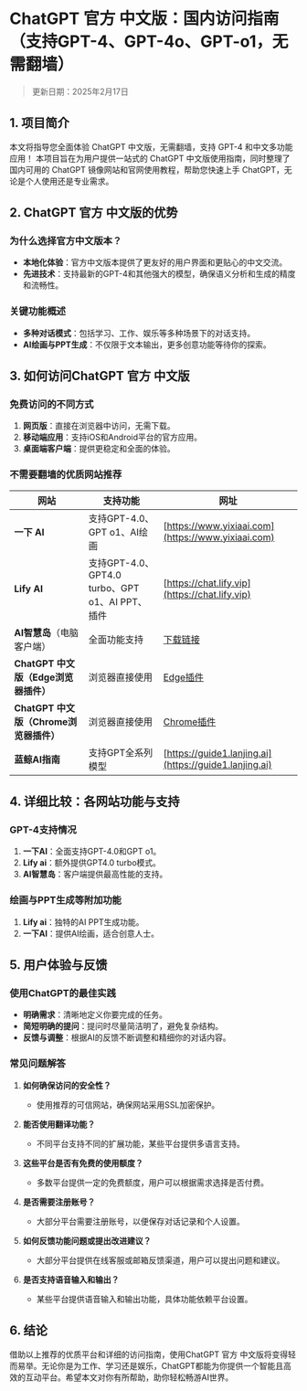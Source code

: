 # **ChatGPT 官方 中文版：国内访问指南（支持GPT-4、GPT-4o、GPT-o1，无需翻墙）**
> 更新日期：2025年2月17日

## **1. 项目简介**
本文将指导您全面体验 ChatGPT 中文版，无需翻墙，支持 GPT-4 和中文多功能应用！
本项目旨在为用户提供一站式的 ChatGPT 中文版使用指南，同时整理了国内可用的 ChatGPT 镜像网站和官网使用教程，帮助您快速上手 ChatGPT，无论是个人使用还是专业需求。

## **2. ChatGPT 官方 中文版的优势**

### **为什么选择官方中文版本？**
- **本地化体验**：官方中文版本提供了更友好的用户界面和更贴心的中文交流。
- **先进技术**：支持最新的GPT-4和其他强大的模型，确保语义分析和生成的精度和流畅性。

### **关键功能概述**
- **多种对话模式**：包括学习、工作、娱乐等多种场景下的对话支持。
- **AI绘画与PPT生成**：不仅限于文本输出，更多创意功能等待你的探索。

## **3. 如何访问ChatGPT 官方 中文版**

### **免费访问的不同方式**
1. **网页版**：直接在浏览器中访问，无需下载。
2. **移动端应用**：支持iOS和Android平台的官方应用。
3. **桌面端客户端**：提供更稳定和全面的体验。

### **不需要翻墙的优质网站推荐**

| 网站 | 支持功能 | 网址 | 
|------|----------|------|
| **一下 AI** | 支持GPT-4.0、GPT o1、AI绘画 | [https://www.yixiaai.com](https://www.yixiaai.com) |
| **Lify AI** | 支持GPT-4.0、GPT4.0 turbo、GPT o1、AI PPT、插件 | [https://chat.lify.vip](https://chat.lify.vip) |
| **AI智慧岛**（电脑客户端） | 全面功能支持 | [下载链接](https://chatknow.lify.vip/software/AI%E6%99%BA%E6%85%A7%E5%B2%9B_1.0.0_x64_zh-CN.msi) |
| **ChatGPT 中文版（Edge浏览器插件）** | 浏览器直接使用 | [Edge插件](https://microsoftedge.microsoft.com/addons/detail/chatgpt%E4%B8%AD%E6%96%87%E7%89%88%EF%BC%88%E4%B8%AD%E6%96%87%E7%95%8C%E9%9D%A2%E3%80%81%E5%AF%B9%E8%AF%9D%E3%80%81%E5%86%99%E4%BD%9C%E3%80%81%E7%BB%98%E7%94%BB/lmlenkgcieicbnpobkhmpcgmamahahil) |
| **ChatGPT 中文版（Chrome浏览器插件）** | 浏览器直接使用 | [Chrome插件](https://chromewebstore.google.com/detail/chatgpt%E4%B8%AD%E6%96%87%E7%89%88%EF%BC%88ai-%E6%99%BA%E6%85%A7%E5%B2%9B%EF%BC%89/jffjfhngfgcglmjjpakgekefpegmhkll?hl=zh-CN&utm_source=ext_sidebar) |
| **蓝鲸AI指南** | 支持GPT全系列模型 | [https://guide1.lanjing.ai](https://guide1.lanjing.ai) |

## **4. 详细比较：各网站功能与支持**

### **GPT-4支持情况**
1. **一下AI**：全面支持GPT-4.0和GPT o1。
2. **Lify ai**：额外提供GPT4.0 turbo模式。
3. **AI智慧岛**：客户端提供最高性能的支持。

### **绘画与PPT生成等附加功能**
1. **Lify ai**：独特的AI PPT生成功能。
2. **一下AI**：提供AI绘画，适合创意人士。

## **5. 用户体验与反馈**

### **使用ChatGPT的最佳实践**
- **明确需求**：清晰地定义你要完成的任务。
- **简短明确的提问**：提问时尽量简洁明了，避免复杂结构。
- **反馈与调整**：根据AI的反馈不断调整和精细你的对话内容。

### **常见问题解答**

1. **如何确保访问的安全性？**
    - 使用推荐的可信网站，确保网站采用SSL加密保护。

2. **能否使用翻译功能？**
    - 不同平台支持不同的扩展功能，某些平台提供多语言支持。

3. **这些平台是否有免费的使用额度？**
    - 多数平台提供一定的免费额度，用户可以根据需求选择是否付费。

4. **是否需要注册账号？**
    - 大部分平台需要注册账号，以便保存对话记录和个人设置。

5. **如何反馈功能问题或提出改进建议？**
    - 大部分平台提供在线客服或邮箱反馈渠道，用户可以提出问题和建议。

6. **是否支持语音输入和输出？**
    - 某些平台提供语音输入和输出功能，具体功能依赖平台设置。

## **6. 结论**
借助以上推荐的优质平台和详细的访问指南，使用ChatGPT 官方 中文版将变得轻而易举。无论你是为工作、学习还是娱乐，ChatGPT都能为你提供一个智能且高效的互动平台。希望本文对你有所帮助，助你轻松畅游AI世界。
